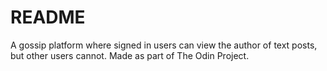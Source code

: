 # README

A gossip platform where signed in users can view the author of text posts, but other users cannot. Made as part of The Odin Project.